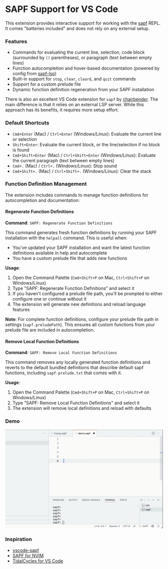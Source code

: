 # SAPF Support for VS Code

This extension provides interactive support for working with the [sapf](https://github.com/lfnoise/sapf/) REPL. It comes "batteries included" and does not rely on any external setup.

### Features

* Commands for evaluating the current line, selection, code block (surrounded by `()` parentheses), or paragraph (text between empty lines)
* Function autocompletion and hover-based documentation (powered by config from [sapf-lsp](https://github.com/vasilymilovidov/sapf-lsp))
* Built-in support for `stop`, `clear`, `cleard`, and `quit` commands
* Support for a custom prelude file
* Dynamic function definition regeneration from your SAPF installation

There is also an excellent VS Code extension for `sapf` by [chairbender](https://github.com/chairbender/vscode-sapf). The main difference is that it relies on an external LSP server. While this approach has its benefits, it requires more setup effort.

### Default Shortcuts

* `Cmd+Enter` (Mac) / `Ctrl+Enter` (Windows/Linux): Evaluate the current line or selection
* `Shift+Enter`: Evaluate the current block, or the line/selection if no block is found
* `Cmd+Shift+Enter` (Mac) / `Ctrl+Shift+Enter` (Windows/Linux): Evaluate the current paragraph (text between empty lines)
* `Cmd+.` (Mac) / `Ctrl+.` (Windows/Linux): Stop sound
* `Cmd+Shift+.` (Mac) / `Ctrl+Shift+.` (Windows/Linux): Clear the stack

### Function Definition Management

The extension includes commands to manage function definitions for autocompletion and documentation:

#### Regenerate Function Definitions
**Command**: `SAPF: Regenerate Function Definitions`

This command generates fresh function definitions by running your SAPF installation with the `helpall` command. This is useful when:
- You've updated your SAPF installation and want the latest function definitions available in help and autocomplete
- You have a custom prelude file that adds new functions

**Usage**:
1. Open the Command Palette (`Cmd+Shift+P` on Mac, `Ctrl+Shift+P` on Windows/Linux)
2. Type "SAPF: Regenerate Function Definitions" and select it
3. If you haven't configured a prelude file path, you'll be prompted to either configure one or continue without it
4. The extension will generate new definitions and reload language features

**Note**: For complete function definitions, configure your prelude file path in settings (`sapf.preludePath`). This ensures all custom functions from your prelude file are included in autocompletion.

#### Remove Local Function Definitions
**Command**: `SAPF: Remove Local Function Definitions`

This command removes any locally generated function definitions and reverts to the default bundled definitions that describe default sapf functions, including `sapf-prelude.txt` that comes with it.

**Usage**:
1. Open the Command Palette (`Cmd+Shift+P` on Mac, `Ctrl+Shift+P` on Windows/Linux)
2. Type "SAPF: Remove Local Function Definitions" and select it
3. The extension will remove local definitions and reload with defaults

### Demo

![VS-SAPF demo](./images/demo.gif)

### Inspiration

* [vscode-sapf](https://github.com/chairbender/vscode-sapf)
* [SAPF for NVIM](https://github.com/salkin-mada/sapf.nvim/tree/main)
* [TidalCycles for VS Code](https://github.com/tidalcycles/vscode-tidalcycles/tree/main)
